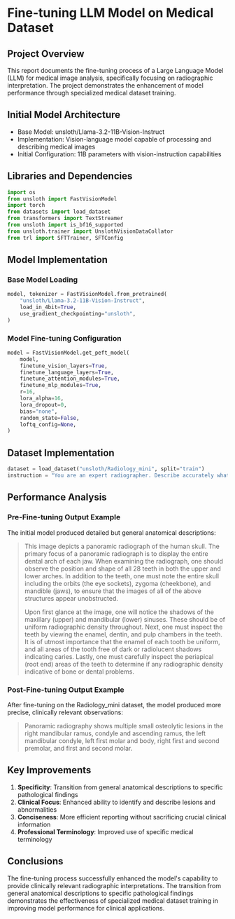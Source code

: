 # Fine-tuning LLM Model on Medical Dataset
## Project Overview
This report documents the fine-tuning process of a Large Language Model (LLM) for medical image analysis, specifically focusing on radiographic interpretation. The project demonstrates the enhancement of model performance through specialized medical dataset training.

## Initial Model Architecture
- Base Model: unsloth/Llama-3.2-11B-Vision-Instruct
- Implementation: Vision-language model capable of processing and describing medical images
- Initial Configuration: 11B parameters with vision-instruction capabilities

## Libraries and Dependencies
```python
import os
from unsloth import FastVisionModel
import torch
from datasets import load_dataset
from transformers import TextStreamer
from unsloth import is_bf16_supported
from unsloth.trainer import UnslothVisionDataCollator
from trl import SFTTrainer, SFTConfig
```

## Model Implementation
### Base Model Loading
```python
model, tokenizer = FastVisionModel.from_pretrained(
    "unsloth/Llama-3.2-11B-Vision-Instruct",
    load_in_4bit=True,
    use_gradient_checkpointing="unsloth",
)
```

### Model Fine-tuning Configuration
```python
model = FastVisionModel.get_peft_model(
    model,
    finetune_vision_layers=True,
    finetune_language_layers=True,
    finetune_attention_modules=True,
    finetune_mlp_modules=True,
    r=16,
    lora_alpha=16,
    lora_dropout=0,
    bias="none",
    random_state=False,
    loftq_config=None,
)
```

## Dataset Implementation
```python
dataset = load_dataset("unsloth/Radiology_mini", split="train")
instruction = "You are an expert radiographer. Describe accurately what you see in this image."
```

## Performance Analysis

### Pre-Fine-tuning Output Example
The initial model produced detailed but general anatomical descriptions:

> This image depicts a panoramic radiograph of the human skull. The primary focus of a panoramic radiograph is to display the entire dental arch of each jaw. When examining the radiograph, one should observe the position and shape of all 28 teeth in both the upper and lower arches. In addition to the teeth, one must note the entire skull including the orbits (the eye sockets), zygoma (cheekbone), and mandible (jaws), to ensure that the images of all of the above structures appear unobstructed.
>
> Upon first glance at the image, one will notice the shadows of the maxillary (upper) and mandibular (lower) sinuses. These should be of uniform radiographic density throughout. Next, one must inspect the teeth by viewing the enamel, dentin, and pulp chambers in the teeth. It is of utmost importance that the enamel of each tooth be uniform, and all areas of the tooth free of dark or radiolucent shadows indicating caries. Lastly, one must carefully inspect the periapical (root end) areas of the teeth to determine if any radiographic density indicative of bone or dental problems.

### Post-Fine-tuning Output Example
After fine-tuning on the Radiology_mini dataset, the model produced more precise, clinically relevant observations:

> Panoramic radiography shows multiple small osteolytic lesions in the right mandibular ramus, condyle and ascending ramus, the left mandibular condyle, left first molar and body, right first and second premolar, and first and second molar.

## Key Improvements
1. **Specificity**: Transition from general anatomical descriptions to specific pathological findings
2. **Clinical Focus**: Enhanced ability to identify and describe lesions and abnormalities
3. **Conciseness**: More efficient reporting without sacrificing crucial clinical information
4. **Professional Terminology**: Improved use of specific medical terminology

## Conclusions
The fine-tuning process successfully enhanced the model's capability to provide clinically relevant radiographic interpretations. The transition from general anatomical descriptions to specific pathological findings demonstrates the effectiveness of specialized medical dataset training in improving model performance for clinical applications.

